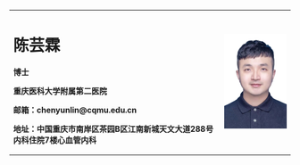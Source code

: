 <table border="0">
  <tr>
    <td width="75%">
      <h1>陈芸霖</h1>
      <p><b>博士</b></p>
      <p><b>重庆医科大学附属第二医院</b></p>
      <p><b>邮箱：chenyunlin@cqmu.edu.cn</b></p>
      <p><b>地址：中国重庆市南岸区茶园B区江南新城天文大道288号内科住院7楼心血管内科</b></p>
    </td>
    <td width="25%">
      <img src="/未标题-1@1x.jpg" width="100%"> 
    </td>
  </tr>
</table>
